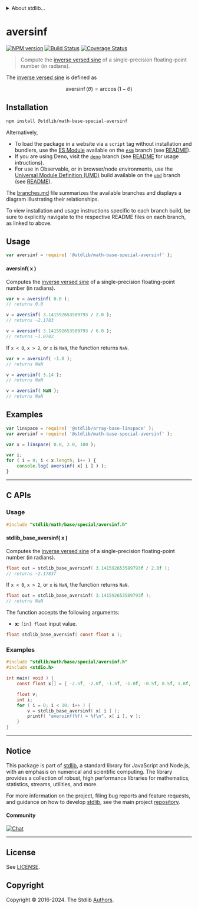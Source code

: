 <!--

@license Apache-2.0

Copyright (c) 2024 The Stdlib Authors.

Licensed under the Apache License, Version 2.0 (the "License");
you may not use this file except in compliance with the License.
You may obtain a copy of the License at

   http://www.apache.org/licenses/LICENSE-2.0

Unless required by applicable law or agreed to in writing, software
distributed under the License is distributed on an "AS IS" BASIS,
WITHOUT WARRANTIES OR CONDITIONS OF ANY KIND, either express or implied.
See the License for the specific language governing permissions and
limitations under the License.

-->


<details>
  <summary>
    About stdlib...
  </summary>
  <p>We believe in a future in which the web is a preferred environment for numerical computation. To help realize this future, we've built stdlib. stdlib is a standard library, with an emphasis on numerical and scientific computation, written in JavaScript (and C) for execution in browsers and in Node.js.</p>
  <p>The library is fully decomposable, being architected in such a way that you can swap out and mix and match APIs and functionality to cater to your exact preferences and use cases.</p>
  <p>When you use stdlib, you can be absolutely certain that you are using the most thorough, rigorous, well-written, studied, documented, tested, measured, and high-quality code out there.</p>
  <p>To join us in bringing numerical computing to the web, get started by checking us out on <a href="https://github.com/stdlib-js/stdlib">GitHub</a>, and please consider <a href="https://opencollective.com/stdlib">financially supporting stdlib</a>. We greatly appreciate your continued support!</p>
</details>

# aversinf

[![NPM version][npm-image]][npm-url] [![Build Status][test-image]][test-url] [![Coverage Status][coverage-image]][coverage-url] <!-- [![dependencies][dependencies-image]][dependencies-url] -->

> Compute the [inverse versed sine][inverse-versed-sine] of a single-precision floating-point number (in radians).

<section class="intro">

The [inverse versed sine][inverse-versed-sine] is defined as

<!-- <equation class="equation" label="eq:arcversine" align="center" raw="\operatorname{aversinf}(\theta) = \arccos(1-\theta)" alt="Inverse versed sine."> -->

```math
\mathop{\mathrm{aversinf}}(\theta) = \arccos(1-\theta)
```

<!-- </equation> -->

</section>

<!-- /.intro -->

<section class="installation">

## Installation

```bash
npm install @stdlib/math-base-special-aversinf
```

Alternatively,

-   To load the package in a website via a `script` tag without installation and bundlers, use the [ES Module][es-module] available on the [`esm`][esm-url] branch (see [README][esm-readme]).
-   If you are using Deno, visit the [`deno`][deno-url] branch (see [README][deno-readme] for usage intructions).
-   For use in Observable, or in browser/node environments, use the [Universal Module Definition (UMD)][umd] build available on the [`umd`][umd-url] branch (see [README][umd-readme]).

The [branches.md][branches-url] file summarizes the available branches and displays a diagram illustrating their relationships.

To view installation and usage instructions specific to each branch build, be sure to explicitly navigate to the respective README files on each branch, as linked to above.

</section>

<section class="usage">

## Usage

```javascript
var aversinf = require( '@stdlib/math-base-special-aversinf' );
```

#### aversinf( x )

Computes the [inverse versed sine][inverse-versed-sine] of a single-precision floating-point number (in radians).

```javascript
var v = aversinf( 0.0 );
// returns 0.0

v = aversinf( 3.141592653589793 / 2.0 );
// returns ~2.1783

v = aversinf( 3.141592653589793 / 6.0 );
// returns ~1.0742
```

If `x < 0`, `x > 2`, or `x` is `NaN`, the function returns `NaN`.

```javascript
var v = aversinf( -1.0 );
// returns NaN

v = aversinf( 3.14 );
// returns NaN

v = aversinf( NaN );
// returns NaN
```

</section>

<!-- /.usage -->

<section class="examples">

## Examples

<!-- eslint no-undef: "error" -->

```javascript
var linspace = require( '@stdlib/array-base-linspace' );
var aversinf = require( '@stdlib/math-base-special-aversinf' );

var x = linspace( 0.0, 2.0, 100 );

var i;
for ( i = 0; i < x.length; i++ ) {
    console.log( aversinf( x[ i ] ) );
}
```

</section>

<!-- /.examples -->

<!-- C interface documentation. -->

* * *

<section class="c">

## C APIs

<!-- Section to include introductory text. Make sure to keep an empty line after the intro `section` element and another before the `/section` close. -->

<section class="intro">

</section>

<!-- /.intro -->

<!-- C usage documentation. -->

<section class="usage">

### Usage

```c
#include "stdlib/math/base/special/aversinf.h"
```

#### stdlib_base_aversinf( x )

Computes the [inverse versed sine][inverse-versed-sine] of a single-precision floating-point number (in radians).

```c
float out = stdlib_base_aversinf( 3.141592653589793f / 2.0f );
// returns ~2.1783f
```

If `x < 0`, `x > 2`, or `x` is `NaN`, the function returns `NaN`.

```c
float out = stdlib_base_aversinf( 3.141592653589793f );
// returns NaN
```

The function accepts the following arguments:

-   **x**: `[in] float` input value.

```c
float stdlib_base_aversinf( const float x );
```

</section>

<!-- /.usage -->

<!-- C API usage notes. Make sure to keep an empty line after the `section` element and another before the `/section` close. -->

<section class="notes">

</section>

<!-- /.notes -->

<!-- C API usage examples. -->

<section class="examples">

### Examples

```c
#include "stdlib/math/base/special/aversinf.h"
#include <stdio.h>

int main( void ) {
    const float x[] = { -2.5f, -2.0f, -1.5f, -1.0f, -0.5f, 0.5f, 1.0f, 1.5f, 2.0f, 2.5f };

    float v;
    int i;
    for ( i = 0; i < 10; i++ ) {
        v = stdlib_base_aversinf( x[ i ] );
        printf( "aversinf(%f) = %f\n", x[ i ], v );
    }
}
```

</section>

<!-- /.examples -->

</section>

<!-- /.c -->

<!-- Section for related `stdlib` packages. Do not manually edit this section, as it is automatically populated. -->

<section class="related">

</section>

<!-- /.related -->

<!-- Section for all links. Make sure to keep an empty line after the `section` element and another before the `/section` close. -->


<section class="main-repo" >

* * *

## Notice

This package is part of [stdlib][stdlib], a standard library for JavaScript and Node.js, with an emphasis on numerical and scientific computing. The library provides a collection of robust, high performance libraries for mathematics, statistics, streams, utilities, and more.

For more information on the project, filing bug reports and feature requests, and guidance on how to develop [stdlib][stdlib], see the main project [repository][stdlib].

#### Community

[![Chat][chat-image]][chat-url]

---

## License

See [LICENSE][stdlib-license].


## Copyright

Copyright &copy; 2016-2024. The Stdlib [Authors][stdlib-authors].

</section>

<!-- /.stdlib -->

<!-- Section for all links. Make sure to keep an empty line after the `section` element and another before the `/section` close. -->

<section class="links">

[npm-image]: http://img.shields.io/npm/v/@stdlib/math-base-special-aversinf.svg
[npm-url]: https://npmjs.org/package/@stdlib/math-base-special-aversinf

[test-image]: https://github.com/stdlib-js/math-base-special-aversinf/actions/workflows/test.yml/badge.svg?branch=main
[test-url]: https://github.com/stdlib-js/math-base-special-aversinf/actions/workflows/test.yml?query=branch:main

[coverage-image]: https://img.shields.io/codecov/c/github/stdlib-js/math-base-special-aversinf/main.svg
[coverage-url]: https://codecov.io/github/stdlib-js/math-base-special-aversinf?branch=main

<!--

[dependencies-image]: https://img.shields.io/david/stdlib-js/math-base-special-aversinf.svg
[dependencies-url]: https://david-dm.org/stdlib-js/math-base-special-aversinf/main

-->

[chat-image]: https://img.shields.io/gitter/room/stdlib-js/stdlib.svg
[chat-url]: https://app.gitter.im/#/room/#stdlib-js_stdlib:gitter.im

[stdlib]: https://github.com/stdlib-js/stdlib

[stdlib-authors]: https://github.com/stdlib-js/stdlib/graphs/contributors

[umd]: https://github.com/umdjs/umd
[es-module]: https://developer.mozilla.org/en-US/docs/Web/JavaScript/Guide/Modules

[deno-url]: https://github.com/stdlib-js/math-base-special-aversinf/tree/deno
[deno-readme]: https://github.com/stdlib-js/math-base-special-aversinf/blob/deno/README.md
[umd-url]: https://github.com/stdlib-js/math-base-special-aversinf/tree/umd
[umd-readme]: https://github.com/stdlib-js/math-base-special-aversinf/blob/umd/README.md
[esm-url]: https://github.com/stdlib-js/math-base-special-aversinf/tree/esm
[esm-readme]: https://github.com/stdlib-js/math-base-special-aversinf/blob/esm/README.md
[branches-url]: https://github.com/stdlib-js/math-base-special-aversinf/blob/main/branches.md

[stdlib-license]: https://raw.githubusercontent.com/stdlib-js/math-base-special-aversinf/main/LICENSE

[inverse-versed-sine]: https://en.wikipedia.org/wiki/Versine

<!-- <related-links> -->

<!-- </related-links> -->

</section>

<!-- /.links -->

